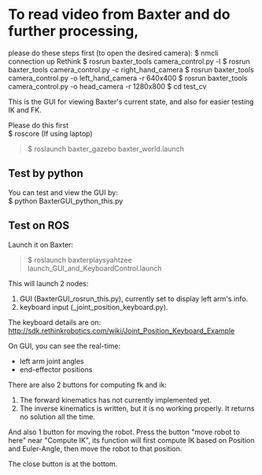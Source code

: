 # To read video from Baxter and do further processing,
please do these steps first (to open the desired camera):
    $ nmcli connection up Rethink
    $ rosrun baxter_tools camera_control.py -l
    $ rosrun baxter_tools camera_control.py -c right_hand_camera
    $ rosrun baxter_tools camera_control.py -o left_hand_camera -r 640x400
    $ rosrun baxter_tools camera_control.py -o head_camera -r 1280x800
    $ cd test_cv
    
This is the GUI for viewing Baxter's current state, and also for easier testing IK and FK.

Please do this first  
$ roscore (If using laptop)  
> $ roslaunch baxter_gazebo baxter_world.launch  

## Test by python
You can test and view the GUI by:  
$ python BaxterGUI_python_this.py   

## Test on ROS
Launch it on Baxter:  
> $ roslaunch baxterplaysyahtzee launch_GUI_and_KeyboardControl.launch   

This will launch 2 nodes:  
1. GUI (BaxterGUI_rosrun_this.py), currently set to display left arm's info.
2. keyboard input (_joint_position_keyboard.py).

The keyboard details are on:
http://sdk.rethinkrobotics.com/wiki/Joint_Position_Keyboard_Example

On GUI, you can see the real-time:  
* left arm joint angles
* end-effector positions

There are also 2 buttons for computing fk and ik:
1. The forward kinematics has not currently implemented yet.
2. The inverse kinematics is written, but it is no working properly. It returns no solution all the time.

And also 1 button for moving the robot. Press the button "move robot to here" near "Compute IK", its function will first compute IK based on Position and Euler-Angle, then move the robot to that position.

The close button is at the bottom.

